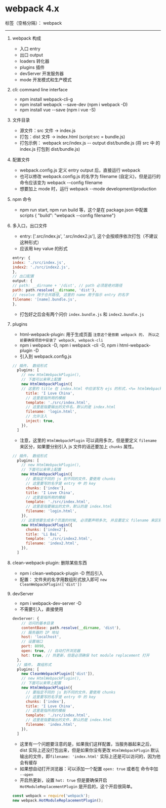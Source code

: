 ﻿# webpack 4.x

标签（空格分隔）： webpack

---

1. webpack 构成
    * 入口 entry
    * 出口 output
    * loaders 转化器
    * plugins 插件
    * devServer 开发服务器
    * mode 开发模式和生产模式

2. cli: command line interface
    * npm install webpack-cli-g
    * npm install webapck --save-dev (npm i webpack -D)
    * npm install vue --save (npm i vue -S)

3. 文件目录
    * 源文件：src 文件 -> index.js 
    * 打包：dist 文件 -> index.html (script:src = bundle.js)
    * 打包示例： webpack src/index.js -- output dist/bundle.js (将 src 中 的 index.js 打包到 dist/bundle.js) 

4. 配置文件
    * webpack.config.js 定义 entry output 后，直接运行 webpack
    * 也可以修改 webpack.config.js 的名字为 filename (自定义)，但是运行的命令应该变为 webpack --config filename
    * 想要加上 mode 时，运行 webpack --mode development/production

5. npm 命令
    * npm run start, npm run build 等，这个是在 package.json 中配置 scripts { "build": "webpack --config filename"}

6. 多入口，出口文件
    * entry: ['.src/index.js', '.src/index2.js'], 这个会按顺序依次打包（不建议这种形式）
    * 应该用 key value 的形式
    ```js
    entry: {
    index: './src/index.js',
    index2: './src/index2.js',
    },
    // 出口配置
    output: {
    // path: __dirname + '/dist', // path 必须是绝对路径
    path: path.resolve(__dirname, 'dist'),
    // resolve 用于合并路径, 这里的 name 用于指示 entry 的名字
    filename: '[name].bundle.js',
    },
    ```
    * 打包好之后会有两个问价 `index.bundle.js` 和 `index2.bundle.js`
        
7. plugins
    * html-webpack-plugin: 用于生成页面 `注意这个是依赖 webpack 的， 所以之前要确保项目中安装了 webpack, webpack-cli` 
    * npm i webpack -D, npm i webpack -cli -D,  npm i html-webpack-plugin -D
    * 引入到 webpack.config.js
    ```js
    // 插件， 数组形式
      plugins: [
        // new HtmlWebpackPlugin(),
        // 下面可以来带上配置
        new HtmlWebpackPlugin({
        // 这里的 title 在 index.html 中应该写为 ejs 的形式，<%= htmlWebpackPlugin.options.title%>
          title: 'I Love China',
          // 这里是指所用的模板
          template: './src/index.html',
          // 这里是指要输出的文件名，默认的是 index.html
          filename: 'login.html',
          // 允许注入
          inject: true, 
        }),
      ]
    ```
    * 注意，这里的 `HtmlWebpackPlugin` 可以调用多次，但是要定义 `filename` 来区分，如果要分别引入 js 文件的话还要加上 `chunks` 属性。
    ```js
    // 插件， 数组形式
      plugins: [
        // new HtmlWebpackPlugin(),
        // 下面可以来带上配置
        new HtmlWebpackPlugin({
          // 要指定不同的 js 到不同的文件，要使用 chunks
          // 这里要写的名字是 entry 中 的 key
          chunks: ['index'],
          title: 'I Love China',
          // 这里是指所用的模板
          template: './src/index.html',
          // 这里是指要输出的文件，默认的是 index.html
          filename: 'login.html',
        }),
        // 这里想要生成多个页面的时候, 必须要声明多次, 并且要定义 filename 来区别多个页面
        new HtmlWebpackPlugin({
          chunks: ['index2'],
          title: 'Li Bai',
          template: './src/index2.html',
          filename: 'index2.html',
        }),
      ]
    ```
    
8. clean-webpack-plugin: 删除某些东西
    * npm i clean-webpack-plugin -D 然后引入
    * 配置： 文件夹的名字用数组形式放入即可 `new CleanWebpackPlugin(['dist'])`
    
9. devServer
    * npm i webpack-dev-server -D
    * 不需要引入，直接使用
    ```js
    devServer: {
        // 访问的基本目录
        contentBase: path.resolve(__dirname, 'dist'),
        // 服务器的 IP 地址
        host: 'localhost',
        // 设置端口
        port: 8090,
        open: true, // 自动打开浏览器
        hot: true, // 热更新，但是必须确保 hot module replacement 打开
      },
      // 插件， 数组形式
      plugins: [
        new CleanWebpackPlugin(['dist']),
        // new HtmlWebpackPlugin(),
        // 下面可以来带上配置
        new HtmlWebpackPlugin({
          // 要指定不同的 js 到不同的文件，要使用 chunks
          // 这里要写的名字是 entry 中 的 key
          chunks: ['index'],
          title: 'I Love China',
          // 这里是指所用的模板
          template: './src/index.html',
          // 这里是指要输出的文件，默认的是 index.html
          filename: 'index.html',
        }),
      ]
    ```
    * 这里有一个问题要注意的是，如果我们这样配置，当服务器起来之后，dist 实际上还没打包出来，但是如果你没有更改 `HtmlWebpackPlugin` 默认输出的文件，即`filename: 'index.html'` 实际上还是可以访问的，因为他会有缓存
    * 如果想自动打开浏览器：可以添加一个配置 `open: true` 或者在 命令中加 `--open`
    * 开启热更新，设置 `hot: true` 但是要确保开启 `HotModuleReplacementPlugin` 是开启的，这个开启很简单。
    ```js
    const webpack = require('webpack');
    new webpack.HotModuleReplacementPlugin();
    ```